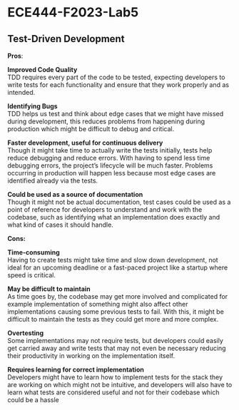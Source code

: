# ECE444-F2023-Lab5

<h2>Test-Driven Development</h2>

__Pros__:

**Improved Code Quality**<br>
TDD requires every part of the code to be tested, expecting developers to write tests for each functionality and ensure that they work properly and as intended.

**Identifying Bugs**<br>TDD helps us test and think about edge cases that we might have missed during development, this reduces problems from happening during production which might be difficult to debug and critical.

**Faster development, useful for continuous delivery**<br>Though it might take time to actually write the tests initially, tests help reduce debugging and reduce errors. With having to spend less time debugging errors, the project’s lifecycle will be much faster. Problems occurring in production will happen less because most edge cases are identified already via the tests.

**Could be used as a source of documentation**<br> Though it might not be actual documentation, test cases could be used as a point of reference for developers to understand and work with the codebase, such as identifying what an implementation does exactly and what kind of cases it should handle. 

__Cons:__

**Time-consuming**<br>Having to create tests might take time and slow down development, not ideal for an upcoming deadline or a fast-paced project like a startup where speed is critical.

**May be difficult to maintain**<br>As time goes by, the codebase may get more involved and complicated for example implementation of something might also affect other implementations causing some previous tests to fail. With this, it might be difficult to maintain the tests as they could get more and more complex.

**Overtesting**<br>Some implementations may not require tests, but developers could easily get carried away and write tests that may not even be necessary reducing their productivity in working on the implementation itself.

**Requires learning for correct implementation**<br> Developers might have to learn how to implement tests for the stack they are working on which might not be intuitive, and developers will also have to learn what tests are considered useful and not for their codebase which could be a hassle 
